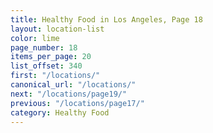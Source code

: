 ```yaml
---
title: Healthy Food in Los Angeles, Page 18
layout: location-list
color: lime
page_number: 18
items_per_page: 20
list_offset: 340
first: "/locations/"
canonical_url: "/locations/"
next: "/locations/page19/"
previous: "/locations/page17/"
category: Healthy Food
---
```


